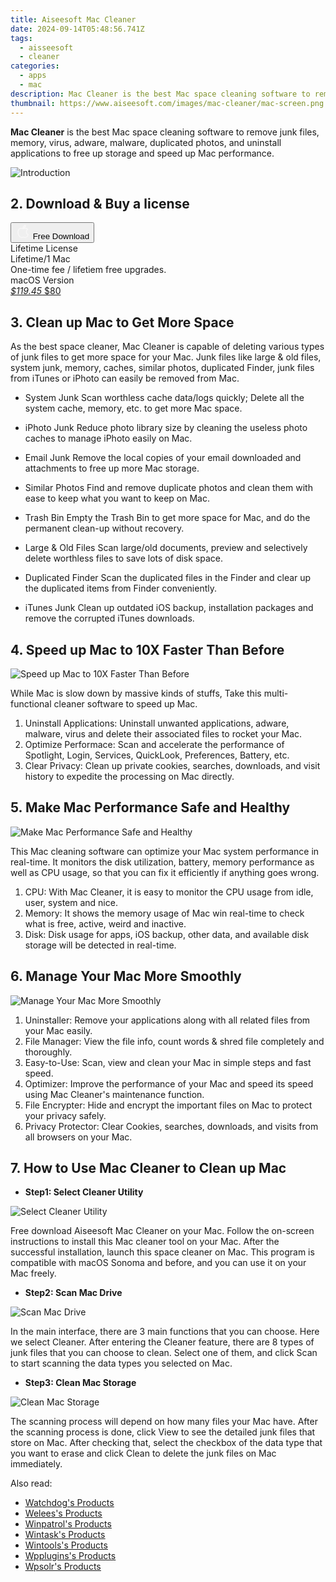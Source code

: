 ```yaml
---
title: Aiseesoft Mac Cleaner
date: 2024-09-14T05:48:56.741Z
tags: 
  - aisseesoft
  - cleaner
categories: 
  - apps
  - mac
description: Mac Cleaner is the best Mac space cleaning software to remove junk files, memory, virus, adware, malware, duplicated photos, and uninstall applications to free up storage and speed up Mac performance.
thumbnail: https://www.aiseesoft.com/images/mac-cleaner/mac-screen.png
---
```


**Mac Cleaner** is the best Mac space cleaning software to remove junk files, memory, virus, adware, malware, duplicated photos, and uninstall applications to free up storage and speed up Mac performance.

![Introduction](https://www.aiseesoft.com/images/video-repair/banner-pic.svg)

## 2. Download & Buy a license

<div class="mx-auto flex items-center justify-center space-x-4">
  <button 
  onclick="javascript:window.open('https://secure.2checkout.com/order/checkout.php?PRODS=4718313&QTY=1&COUPON=AISEOHC&DESIGN_TYPE=2&SHORT_FORM=1&AFFILIATE=108875&CART=1', '_blank');
    window.open('https://download.aiseesoft.com/mac/mac-cleaner.dmg', '_blank');void(0);"
  class="flex flex-row font-bold rounded-lg text-lg w-48 h-16 bg-[#FF8014] text-[#ffffff] items-center justify-center p-2">
    <svg width="24px" height="24px" viewBox="0 0 24 24" xmlns="http://www.w3.org/2000/svg" color="#ffffff" fill="none" stroke="currentColor" stroke-width="3" stroke-linecap="round" stroke-linejoin="round"><path d="M16 2C16.3632 4.17921 14.0879 5.83084 12.8158 6.57142C12.4406 6.78988 12.0172 6.5117 12.0819 6.08234C12.2993 4.63878 13.0941 2.00008 16 2Z" stroke="#f8f7f7" stroke-width="1.5"></path><path d="M9 6.5C9.89676 6.5 10.6905 6.69941 11.2945 6.92013C12.0563 7.19855 12.9437 7.19854 13.7055 6.92012C14.3094 6.6994 15.1032 6.5 15.9999 6.5C17.0852 6.5 18.4649 7.08889 19.4999 8.26666C16 11 17 15.5 20.269 16.6916C19.2253 19.5592 17.2413 21.5 15.4999 21.5C13.9999 21.5 14 20.8 12.5 20.8C11 20.8 11 21.5 9.5 21.5C7 21.5 4 17.5 4 12.5C4 8.5 7 6.5 9 6.5Z" stroke="#f8f7f7" stroke-width="1.5"></path></svg>    
    <span class="font-medium mx-auto">Free Download</span>  
  </button>
</div>

<div class="mx-auto flex items-center justify-center">
  <div class="m-8 grid grid-cols-1 gap-6 xl:grid-cols-1">
    <div class="flex w-full flex-col rounded-2xl bg-[#ffffff] text-[#374151] shadow-xl xl:w-96">
      <div class="flex h-full flex-col p-8">
        <div class="pb-6 text-3xl font-bold">Lifetime License</div>
        <div class="pb-12 text-lg">
          Lifetime/1 Mac
          <div class="text-xs">One-time fee / lifetiem free upgrades.</div>
          <div class="text-xs">macOS Version</div>
        </div>
        <div class="flex flex-col gap-3 text-base"></div>
        <div class="flex flex-grow"></div>
        <div class="flex pt-10">
          <a href="https://secure.2checkout.com/order/checkout.php?PRODS=4718313&QTY=1&COUPON=AISEOHC&DESIGN_TYPE=2&SHORT_FORM=1&AFFILIATE=108875&CART=1" class="w-full transform cursor-pointer rounded-lg bg-[#7e22ce] p-3 text-center text-xl font-bold !text-[#ffffff] !no-underline transition-transform hover:bg-purple-800 active:scale-95"> 
           <em class="text-base line-through !text-[#c5c5c5]">$119.45</em>
            $80
          </a>
        </div>
      </div>
    </div>  
  </div>
</div>

## 3. Clean up Mac to Get More Space

As the best space cleaner, Mac Cleaner is capable of deleting various types of junk files to get more space for your Mac. Junk files like large & old files, system junk, memory, caches, similar photos, duplicated Finder, junk files from iTunes or iPhoto can easily be removed from Mac.

- System Junk
Scan worthless cache data/logs quickly; Delete all the system cache, memory, etc. to get more Mac space.

- iPhoto Junk
Reduce photo library size by cleaning the useless photo caches to manage iPhoto easily on Mac.

- Email Junk
Remove the local copies of your email downloaded and attachments to free up more Mac storage.

- Similar Photos
Find and remove duplicate photos and clean them with ease to keep what you want to keep on Mac.

- Trash Bin
Empty the Trash Bin to get more space for Mac, and do the permanent clean-up without recovery.

- Large & Old Files
Scan large/old documents, preview and selectively delete worthless files to save lots of disk space.

- Duplicated Finder
Scan the duplicated files in the Finder and clear up the duplicated items from Finder conveniently.

- iTunes Junk
Clean up outdated iOS backup, installation packages and remove the corrupted iTunes downloads.

## 4. Speed up Mac to 10X Faster Than Before

![Speed up Mac to 10X Faster Than Before](https://www.aiseesoft.com/images/mac-cleaner/speed-up-mac.png)

While Mac is slow down by massive kinds of stuffs, Take this multi-functional cleaner software to speed up Mac.

1. Uninstall Applications: Uninstall unwanted applications, adware, malware, virus and delete their associated files to rocket your Mac.
1. Optimize Performace: Scan and accelerate the performance of Spotlight, Login, Services, QuickLook, Preferences, Battery, etc.
1. Clear Privacy: Clean up private cookies, searches, downloads, and visit history to expedite the processing on Mac directly.

## 5. Make Mac Performance Safe and Healthy

![Make Mac Performance Safe and Healthy](https://www.aiseesoft.com/images/mac-cleaner/keep-mac-healthy.png)

This Mac cleaning software can optimize your Mac system performance in real-time. It monitors the disk utilization, battery, memory performance as well as CPU usage, so that you can fix it efficiently if anything goes wrong.

1. CPU: With Mac Cleaner, it is easy to monitor the CPU usage from idle, user, system and nice.
1. Memory: It shows the memory usage of Mac win real-time to check what is free, active, weird and inactive.
1. Disk: Disk usage for apps, iOS backup, other data, and available disk storage will be detected in real-time.

## 6. Manage Your Mac More Smoothly

![Manage Your Mac More Smoothly](https://www.aiseesoft.com/images/mac-cleaner/mac-cleaner-icon.png)

1. Uninstaller: Remove your applications along with all related files from your Mac easily.
1. File Manager: View the file info, count words & shred file completely and thoroughly.
1. Easy-to-Use: Scan, view and clean your Mac in simple steps and fast speed.
1. Optimizer: Improve the performance of your Mac and speed its speed using Mac Cleaner's maintenance function.
1. File Encrypter: Hide and encrypt the important files on Mac to protect your privacy safely.
1. Privacy Protector: Clear Cookies, searches, downloads, and visits from all browsers on your Mac.

## 7. How to Use Mac Cleaner to Clean up Mac

- **Step1: Select Cleaner Utility** 

![Select Cleaner Utility](https://www.aiseesoft.com/images/mac-cleaner/select-mac-cleaner.jpg)

Free download Aiseesoft Mac Cleaner on your Mac. Follow the on-screen instructions to install this Mac cleaner tool on your Mac. After the successful installation, launch this space cleaner on Mac. This program is compatible with macOS Sonoma and before, and you can use it on your Mac freely.

- **Step2: Scan Mac Drive**

![Scan Mac Drive](https://www.aiseesoft.com/images/mac-cleaner/mac-cleaner-main-interface.jpg)

In the main interface, there are 3 main functions that you can choose. Here we select Cleaner. After entering the Cleaner feature, there are 8 types of junk files that you can choose to clean. Select one of them, and click Scan to start scanning the data types you selected on Mac.

- **Step3: Clean Mac Storage**

![Clean Mac Storage](https://www.aiseesoft.com/images/mac-cleaner/clean-system-cache.jpg)

The scanning process will depend on how many files your Mac have. After the scanning process is done, click View to see the detailed junk files that store on Mac. After checking that, select the checkbox of the data type that you want to erase and click Clean to delete the junk files on Mac immediately.

<ins class="adsbygoogle"
      style="display:block"
      data-ad-client="ca-pub-7571918770474297"
      data-ad-slot="8358498916"
      data-ad-format="auto"
      data-full-width-responsive="true"></ins>

<span class="atpl-alsoreadstyle">Also read:</span>
<div><ul>
<li><a href="https://tools.techidaily.com/watchdog/products/"><u>Watchdog's Products</u></a></li>
<li><a href="https://tools.techidaily.com/welees/products/"><u>Welees's Products</u></a></li>
<li><a href="https://tools.techidaily.com/winpatrol/products/"><u>Winpatrol's Products</u></a></li>
<li><a href="https://tools.techidaily.com/wintask/products/"><u>Wintask's Products</u></a></li>
<li><a href="https://tools.techidaily.com/wintools/products/"><u>Wintools's Products</u></a></li>
<li><a href="https://tools.techidaily.com/wpplugins/products/"><u>Wpplugins's Products</u></a></li>
<li><a href="https://tools.techidaily.com/wpsolr/products/"><u>Wpsolr's Products</u></a></li>
</ul></div>

